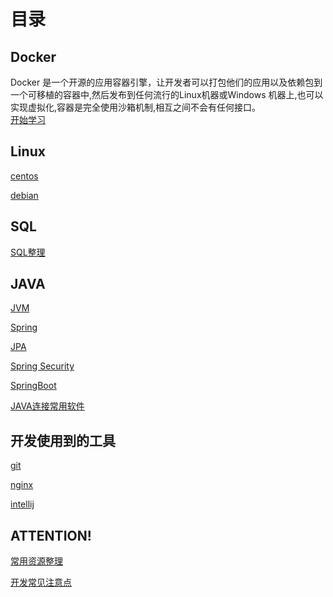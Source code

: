 # 目录



## Docker
Docker 是一个开源的应用容器引擎，让开发者可以打包他们的应用以及依赖包到一个可移植的容器中,然后发布到任何流行的Linux机器或Windows 机器上,也可以实现虚拟化,容器是完全使用沙箱机制,相互之间不会有任何接口。
<br/>
[开始学习](/docker/docker-install.html)

## Linux
[centos](/linux/centos.html)

[debian](/linux/debian.html)

## SQL

[SQL整理](/sql/sql.html)

## JAVA
[JVM](/java/jvm.html)

[Spring](/java/spring.html)

[JPA](/java/jpa.html)

[Spring Security](/java/spring-security.html)

[SpringBoot](/java/springboot.html)

[JAVA连接常用软件](/java/java-connect.html)

## 开发使用到的工具
[git](/tools/git.html)

[nginx](/tools/nginx.html)

[intellij](/tools/intellij.html)
## ATTENTION!
[常用资源整理](/resource.html)

[开发常见注意点](/attention.html)